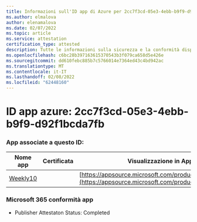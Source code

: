 ```yaml
---
title: Informazioni sull'ID app di Azure per 2cc7f3cd-05e3-4ebb-b9f9-d92f1bcda7fb
ms.author: elmalova
author: elenamalova
ms.date: 02/07/2022
ms.topic: article
ms.service: attestation
certification_type: attested
description: Tutte le informazioni sulla sicurezza e la conformità disponibili per 2cc7f3cd-05e3-4ebb-b9f9-d92f1bcda7fb.
ms.openlocfilehash: c6bc28b397163615370543b3f079ca658d5e426e
ms.sourcegitcommit: dd610febc885b7c5766014e7364ed43c4bd942ac
ms.translationtype: MT
ms.contentlocale: it-IT
ms.lasthandoff: 02/08/2022
ms.locfileid: "62448160"
---
```

# <a name="azure-app-id-2cc7f3cd-05e3-4ebb-b9f9-d92f1bcda7fb"></a>ID app azure: 2cc7f3cd-05e3-4ebb-b9f9-d92f1bcda7fb


### <a name="apps-associated-with-this-id"></a>App associate a questo ID:
| **Nome app** | **Certificata** | **Visualizzazione in AppSource** |
|--------------|---------------|-----------------------|
| [Weekly10](https://docs.microsoft.com/microsoft-365-app-certification/forward/WA200001441) |  | [https://appsource.microsoft.com/product/office/WA200001441](https://appsource.microsoft.com/product/office/WA200001441) |

### <a name="microsoft-365-app-compliance-status"></a>Microsoft 365 conformità app
- Publisher Attestaton Status: Completed
